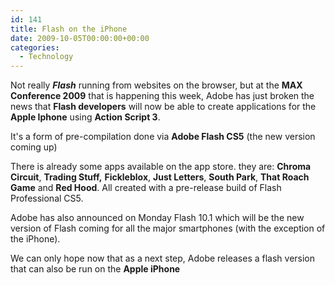 ```yaml
---
id: 141
title: Flash on the iPhone
date: 2009-10-05T00:00:00+00:00
categories:
  - Technology
---
```

<!-- <img src="http://files.placona.co.uk/flash_iphone/iphone.jpg" alt="Flash on iPhone" width="480" height="276" /> -->
  
<!-- <span style="align: left;">(Photo: <a title="Photo by William Hook" href="http://www.flickr.com/photos/williamhook/" target="_blank">William Hook</a>)</span> -->
  
Not really **_Flash_** running from websites on the browser, but at the **MAX Conference 2009** that is happening this week, Adobe has just broken the news that **Flash developers** will now be able to create applications for the **Apple Iphone** using **Action Script 3**.
  
It's a form of pre-compilation done via **Adobe Flash CS5** (the new version coming up)
  
There is already some apps available on the app store. they are: **Chroma Circuit**, **Trading Stuff,** **Fickleblox**, **Just Letters**, **South Park**, **That Roach Game** and **Red Hood**. All created with a pre-release build of Flash Professional CS5.
  
Adobe has also announced on Monday Flash 10.1 which will be the new version of Flash coming for all the major smartphones (with the exception of the iPhone).
  
We can only hope now that as a next step, Adobe releases a flash version that can also be run on the **Apple iPhone**
